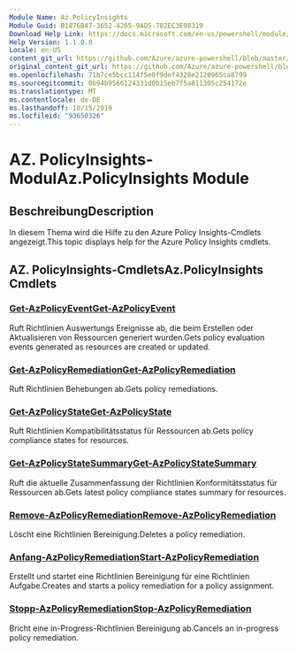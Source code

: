 ```yaml
---
Module Name: Az.PolicyInsights
Module Guid: B1876B47-3652-4265-9AD5-782EC3E98319
Download Help Link: https://docs.microsoft.com/en-us/powershell/module/az.policyinsights
Help Version: 1.1.0.0
Locale: en-US
content_git_url: https://github.com/Azure/azure-powershell/blob/master/src/PolicyInsights/PolicyInsights/help/Az.PolicyInsights.md
original_content_git_url: https://github.com/Azure/azure-powershell/blob/master/src/PolicyInsights/PolicyInsights/help/Az.PolicyInsights.md
ms.openlocfilehash: 71b7ce5bcc114f5e0f9def4328e2120965ca8799
ms.sourcegitcommit: 0b94b9566124331d0b15eb7f5a811305c254172e
ms.translationtype: MT
ms.contentlocale: de-DE
ms.lasthandoff: 10/15/2019
ms.locfileid: "93650326"
---
```

# <span data-ttu-id="96f92-101">AZ. PolicyInsights-Modul</span><span class="sxs-lookup"><span data-stu-id="96f92-101">Az.PolicyInsights Module</span></span>
## <span data-ttu-id="96f92-102">Beschreibung</span><span class="sxs-lookup"><span data-stu-id="96f92-102">Description</span></span>
<span data-ttu-id="96f92-103">In diesem Thema wird die Hilfe zu den Azure Policy Insights-Cmdlets angezeigt.</span><span class="sxs-lookup"><span data-stu-id="96f92-103">This topic displays help for the Azure Policy Insights cmdlets.</span></span>

## <span data-ttu-id="96f92-104">AZ. PolicyInsights-Cmdlets</span><span class="sxs-lookup"><span data-stu-id="96f92-104">Az.PolicyInsights Cmdlets</span></span>
### [<span data-ttu-id="96f92-105">Get-AzPolicyEvent</span><span class="sxs-lookup"><span data-stu-id="96f92-105">Get-AzPolicyEvent</span></span>](Get-AzPolicyEvent.md)
<span data-ttu-id="96f92-106">Ruft Richtlinien Auswertungs Ereignisse ab, die beim Erstellen oder Aktualisieren von Ressourcen generiert wurden.</span><span class="sxs-lookup"><span data-stu-id="96f92-106">Gets policy evaluation events generated as resources are created or updated.</span></span>

### [<span data-ttu-id="96f92-107">Get-AzPolicyRemediation</span><span class="sxs-lookup"><span data-stu-id="96f92-107">Get-AzPolicyRemediation</span></span>](Get-AzPolicyRemediation.md)
<span data-ttu-id="96f92-108">Ruft Richtlinien Behebungen ab.</span><span class="sxs-lookup"><span data-stu-id="96f92-108">Gets policy remediations.</span></span>

### [<span data-ttu-id="96f92-109">Get-AzPolicyState</span><span class="sxs-lookup"><span data-stu-id="96f92-109">Get-AzPolicyState</span></span>](Get-AzPolicyState.md)
<span data-ttu-id="96f92-110">Ruft Richtlinien Kompatibilitätsstatus für Ressourcen ab.</span><span class="sxs-lookup"><span data-stu-id="96f92-110">Gets policy compliance states for resources.</span></span>

### [<span data-ttu-id="96f92-111">Get-AzPolicyStateSummary</span><span class="sxs-lookup"><span data-stu-id="96f92-111">Get-AzPolicyStateSummary</span></span>](Get-AzPolicyStateSummary.md)
<span data-ttu-id="96f92-112">Ruft die aktuelle Zusammenfassung der Richtlinien Konformitätsstatus für Ressourcen ab.</span><span class="sxs-lookup"><span data-stu-id="96f92-112">Gets latest policy compliance states summary for resources.</span></span>

### [<span data-ttu-id="96f92-113">Remove-AzPolicyRemediation</span><span class="sxs-lookup"><span data-stu-id="96f92-113">Remove-AzPolicyRemediation</span></span>](Remove-AzPolicyRemediation.md)
<span data-ttu-id="96f92-114">Löscht eine Richtlinien Bereinigung.</span><span class="sxs-lookup"><span data-stu-id="96f92-114">Deletes a policy remediation.</span></span>

### [<span data-ttu-id="96f92-115">Anfang-AzPolicyRemediation</span><span class="sxs-lookup"><span data-stu-id="96f92-115">Start-AzPolicyRemediation</span></span>](Start-AzPolicyRemediation.md)
<span data-ttu-id="96f92-116">Erstellt und startet eine Richtlinien Bereinigung für eine Richtlinien Aufgabe.</span><span class="sxs-lookup"><span data-stu-id="96f92-116">Creates and starts a policy remediation for a policy assignment.</span></span>

### [<span data-ttu-id="96f92-117">Stopp-AzPolicyRemediation</span><span class="sxs-lookup"><span data-stu-id="96f92-117">Stop-AzPolicyRemediation</span></span>](Stop-AzPolicyRemediation.md)
<span data-ttu-id="96f92-118">Bricht eine in-Progress-Richtlinien Bereinigung ab.</span><span class="sxs-lookup"><span data-stu-id="96f92-118">Cancels an in-progress policy remediation.</span></span>

